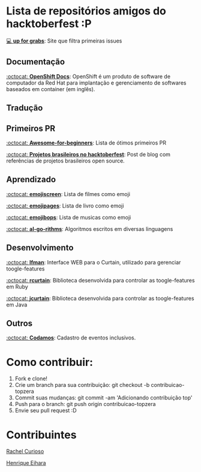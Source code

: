 # Lista de repositórios amigos do hacktoberfest :P 

[:computer: **up for grabs**](https://up-for-grabs.net/#/): Site que filtra primeiras issues

## Documentação
[:octocat: **OpenShift Docs**](https://github.com/openshift/openshift-docs): OpenShift é um produto de software de computador da Red Hat para implantação e gerenciamento de softwares baseados em container (em inglês).

## Tradução

## Primeiros PR
[:octocat: **Awesome-for-beginners**](https://github.com/MunGell/awesome-for-beginners): Lista de ótimos primeiros PR

[:octocat: **Projetos brasileiros no hacktoberfest**](https://github.com/jtemporal/jtemporal.github.io): Post de blog com referências de projetos brasileiros open source.

## Aprendizado

[:octocat: **emojiscreen**](https://github.com/brittanyrw/emojiscreen): Lista de filmes como emoji

[:octocat: **emojipages**](https://github.com/brittanyrw/emojipages): Lista de livro como emoji

[:octocat: **emojibops**](https://github.com/brittanyrw/emojibops): Lista de musicas como emoji

[:octocat: **al-go-rithms**](https://github.com/ZoranPandovski/al-go-rithms): Algoritmos escritos em diversas linguagens


## Desenvolvimento

[:octocat: **Ifman**](https://github.com/wirecardBrasil/ifman): Interface WEB para o Curtain, utilizado para gerenciar toogle-features

[:octocat: **rcurtain**](https://github.com/wirecardBrasil/rcurtain): Biblioteca desenvolvida para controlar as toogle-features em Ruby

[:octocat: **jcurtain**](https://github.com/wirecardBrasil/jcurtain): Biblioteca desenvolvida para controlar as toogle-features em Java

## Outros
[:octocat: **Codamos**](https://github.com/codamos/codamos.github.io): Cadastro de eventos inclusivos.

# Como contribuir:

1. Fork e clone!
2. Crie um branch para sua contribuição: git checkout -b contribuicao-topzera
3. Commit suas mudanças: git commit -am 'Adicionando contribuição top'
4. Push para o branch: git push origin contribuicao-topzera
5. Envie seu pull request :D

# Contribuintes
[Rachel Curioso](https://github.com/Rachc)

[Henrique Eihara](https://github.com/eiguike)
